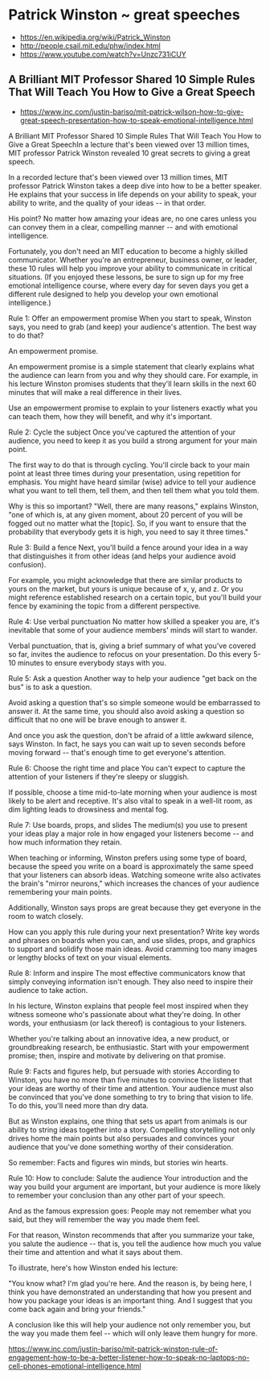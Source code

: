 # Patrick Winston ~ great speeches

* https://en.wikipedia.org/wiki/Patrick_Winston
* http://people.csail.mit.edu/phw/index.html
* https://www.youtube.com/watch?v=Unzc731iCUY

## A Brilliant MIT Professor Shared 10 Simple Rules That Will Teach You How to Give a Great Speech

* https://www.inc.com/justin-bariso/mit-patrick-wilson-how-to-give-great-speech-presentation-how-to-speak-emotional-intelligence.html

A Brilliant MIT Professor Shared 10 Simple Rules That Will Teach You How to Give a Great SpeechIn a lecture that's been viewed over 13 million times, MIT professor Patrick Winston revealed 10 great secrets to giving a great speech.

In a recorded lecture that's been viewed over 13 million times, MIT professor Patrick Winston takes a deep dive into how to be a better speaker. He explains that your success in life depends on your ability to speak, your ability to write, and the quality of your ideas -- in that order.

His point? No matter how amazing your ideas are, no one cares unless you can convey them in a clear, compelling manner -- and with emotional intelligence.

Fortunately, you don't need an MIT education to become a highly skilled communicator. Whether you're an entrepreneur, business owner, or leader, these 10 rules will help you improve your ability to communicate in critical situations. (If you enjoyed these lessons, be sure to sign up for my free emotional intelligence course, where every day for seven days you get a different rule designed to help you develop your own emotional intelligence.)

Rule 1: Offer an empowerment promise
When you start to speak, Winston says, you need to grab (and keep) your audience's attention. The best way to do that?

An empowerment promise.

An empowerment promise is a simple statement that clearly explains what the audience can learn from you and why they should care. For example, in his lecture Winston promises students that they'll learn skills in the next 60 minutes that will make a real difference in their lives.

Use an empowerment promise to explain to your listeners exactly what you can teach them, how they will benefit, and why it's important.

Rule 2: Cycle the subject
Once you've captured the attention of your audience, you need to keep it as you build a strong argument for your main point.

The first way to do that is through cycling. You'll circle back to your main point at least three times during your presentation, using repetition for emphasis. You might have heard similar (wise) advice to tell your audience what you want to tell them, tell them, and then tell them what you told them.

Why is this so important? "Well, there are many reasons," explains Winston, "one of which is, at any given moment, about 20 percent of you will be fogged out no matter what the [topic]. So, if you want to ensure that the probability that everybody gets it is high, you need to say it three times."

Rule 3: Build a fence
Next, you'll build a fence around your idea in a way that distinguishes it from other ideas (and helps your audience avoid confusion).

For example, you might acknowledge that there are similar products to yours on the market, but yours is unique because of x, y, and z. Or you might reference established research on a certain topic, but you'll build your fence by examining the topic from a different perspective.

Rule 4: Use verbal punctuation
No matter how skilled a speaker you are, it's inevitable that some of your audience members' minds will start to wander.

Verbal punctuation, that is, giving a brief summary of what you've covered so far, invites the audience to refocus on your presentation. Do this every 5-10 minutes to ensure everybody stays with you.

Rule 5: Ask a question
Another way to help your audience "get back on the bus" is to ask a question.

Avoid asking a question that's so simple someone would be embarrassed to answer it. At the same time, you should also avoid asking a question so difficult that no one will be brave enough to answer it.

And once you ask the question, don't be afraid of a little awkward silence, says Winston. In fact, he says you can wait up to seven seconds before moving forward -- that's enough time to get everyone's attention.

Rule 6: Choose the right time and place
You can't expect to capture the attention of your listeners if they're sleepy or sluggish.

If possible, choose a time mid-to-late morning when your audience is most likely to be alert and receptive. It's also vital to speak in a well-lit room, as dim lighting leads to drowsiness and mental fog.

Rule 7: Use boards, props, and slides
The medium(s) you use to present your ideas play a major role in how engaged your listeners become -- and how much information they retain.

When teaching or informing, Winston prefers using some type of board, because the speed you write on a board is approximately the same speed that your listeners can absorb ideas. Watching someone write also activates the brain's "mirror neurons," which increases the chances of your audience remembering your main points.

Additionally, Winston says props are great because they get everyone in the room to watch closely.

How can you apply this rule during your next presentation? Write key words and phrases on boards when you can, and use slides, props, and graphics to support and solidify those main ideas. Avoid cramming too many images or lengthy blocks of text on your visual elements.

Rule 8: Inform and inspire
The most effective communicators know that simply conveying information isn't enough. They also need to inspire their audience to take action.

In his lecture, Winston explains that people feel most inspired when they witness someone who's passionate about what they're doing. In other words, your enthusiasm (or lack thereof) is contagious to your listeners.

Whether you're talking about an innovative idea, a new product, or groundbreaking research, be enthusiastic. Start with your empowerment promise; then, inspire and motivate by delivering on that promise.

Rule 9: Facts and figures help, but persuade with stories
According to Winston, you have no more than five minutes to convince the listener that your ideas are worthy of their time and attention. Your audience must also be convinced that you've done something to try to bring that vision to life. To do this, you'll need more than dry data.

But as Winston explains, one thing that sets us apart from animals is our ability to string ideas together into a story. Compelling storytelling not only drives home the main points but also persuades and convinces your audience that you've done something worthy of their consideration.

So remember: Facts and figures win minds, but stories win hearts.

Rule 10: How to conclude: Salute the audience
Your introduction and the way you build your argument are important, but your audience is more likely to remember your conclusion than any other part of your speech.

And as the famous expression goes: People may not remember what you said, but they will remember the way you made them feel.

For that reason, Winston recommends that after you summarize your take, you salute the audience -- that is, you tell the audience how much you value their time and attention and what it says about them.

To illustrate, here's how Winston ended his lecture:

"You know what? I'm glad you're here. And the reason is, by being here, I think you have demonstrated an understanding that how you present and how you package your ideas is an important thing. And I suggest that you come back again and bring your friends."

A conclusion like this will help your audience not only remember you, but the way you made them feel -- which will only leave them hungry for more.


https://www.inc.com/justin-bariso/mit-patrick-winston-rule-of-engagement-how-to-be-a-better-listener-how-to-speak-no-laptops-no-cell-phones-emotional-intelligence.html